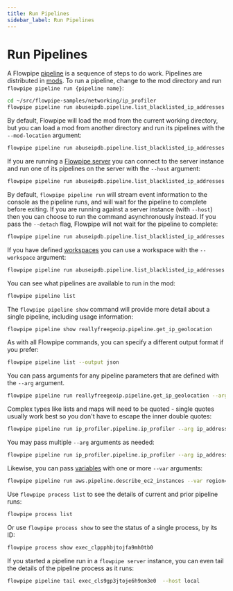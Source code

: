 ```yaml
---
title: Run Pipelines
sidebar_label: Run Pipelines
---
```


# Run Pipelines

A Flowpipe [pipeline](/docs/flowpipe-hcl/step/pipeline) is a sequence of steps to do work.  Pipelines are distributed in [mods](/docs/build/index).  To run a pipeline, change to the mod directory and run `flowpipe pipeline run {pipeline name}`:

```bash
cd ~/src/flowpipe-samples/networking/ip_profiler
flowpipe pipeline run abuseipdb.pipeline.list_blacklisted_ip_addresses
```

By default, Flowpipe will load the mod from the current working directory, but you can load a mod from another directory and run its pipelines with the `--mod-location` argument:

```bash
flowpipe pipeline run abuseipdb.pipeline.list_blacklisted_ip_addresses --mod-location ~/src/flowpipe-samples/networking/ip_profiler
```

If you are running a [Flowpipe server](/docs/run/server) you can connect to the server instance and run one of its pipelines on the server with the `--host` argument:

```bash
flowpipe pipeline run abuseipdb.pipeline.list_blacklisted_ip_addresses --host local
```

By default, `flowpipe pipeline run` will stream event information to the console as the pipeline runs, and will wait for the pipeline to complete before exiting.  If you are running against a server instance (with `--host`) then you can choose to run the command asynchronously instead.  If you pass the `--detach` flag, Flowpipe will not wait for the pipeline to complete:
```bash
flowpipe pipeline run abuseipdb.pipeline.list_blacklisted_ip_addresses --host local --detach
```

If you have defined [workspaces](/docs/run/workspaces) you can use a workspace with the `--workspace` argument:

```bash
flowpipe pipeline run abuseipdb.pipeline.list_blacklisted_ip_addresses --workspace my_workspace
```


You can see what pipelines are available to run in the mod:

```bash
flowpipe pipeline list
```

The `flowpipe pipeline show` command will provide more detail about a single pipeline, including usage information:

```bash
flowpipe pipeline show reallyfreegeoip.pipeline.get_ip_geolocation
```

As with all Flowpipe commands, you can specify a different output format if you prefer:
```bash
flowpipe pipeline list --output json
```

You can pass arguments for any pipeline parameters that are defined with the `--arg` argument. 

```bash
flowpipe pipeline run reallyfreegeoip.pipeline.get_ip_geolocation --arg ip_address=4.2.2.1
```

Complex types like lists and maps will need to be quoted - single quotes usually work best so you don't have to escape the inner double quotes:

```bash
flowpipe pipeline run ip_profiler.pipeline.ip_profiler --arg ip_addresses='["4.2.2.1","4.2.2.2","4.2.2.3"]'
```

You may pass multiple `--arg` arguments as needed:

```bash
flowpipe pipeline run ip_profiler.pipeline.ip_profiler --arg ip_addresses='["4.2.2.1","4.2.2.2","4.2.2.3"]' --arg abuseipdb_max_age_in_days=90
```

Likewise, you can pass [variables](/docs/build/mod-variables) with one or more `--var` arguments:

```bash
flowpipe pipeline run aws.pipeline.describe_ec2_instances --var region=us-east-1 
```


Use `flowpipe process list` to see the details of current and prior pipeline runs:

```bash
flowpipe process list
```

Or use `flowpipe process show` to see the status of a single process, by its ID:

```bash
flowpipe process show exec_clppphbjtojfa9mh0tb0
```

If you started a pipeline run in a `flowpipe server` instance, you can even tail the details of the pipeline process as it runs:

```bash
flowpipe pipeline tail exec_cls9gp3jtoje6h9om3e0  --host local 
```
